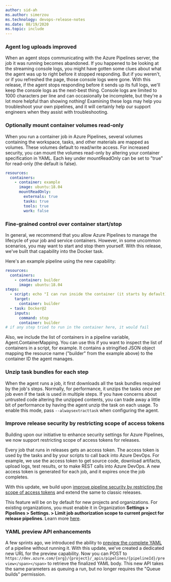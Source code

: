 ```yaml
---
author: sid-ah
ms.author: simerzou
ms.technology: devops-release-notes
ms.date: 08/19/2020
ms.topic: include
---
```


### Agent log uploads improved

When an agent stops communicating with the Azure Pipelines server, the job it was running becomes abandoned. If you happened to be looking at the streaming console logs, you might have gotten some clues about what the agent was up to right before it stopped responding. But if you weren't, or if you refreshed the page, those console logs were gone. With this release, if the agent stops responding before it sends up its full logs, we'll keep the console logs as the next-best thing. Console logs are limited to 1000 characters per line and can occasionally be incomplete, but they're a lot more helpful than showing nothing! Examining these logs may help you troubleshoot your own pipelines, and it will certainly help our support engineers when they assist with troubleshooting.

### Optionally mount container volumes read-only

When you run a container job in Azure Pipelines, several volumes containing the workspace, tasks, and other materials are mapped as volumes. These volumes default to read/write access. For increased security, you can mount the volumes read-only by altering your container specification in YAML. Each key under mountReadOnly can be set to &quot;true&quot; for read-only (the default is false).

```yml
resources:
  containers:
    - container: example
      image: ubuntu:18.04
      mountReadOnly:
        externals: true
        tasks: true
        tools: true
        work: false
```

### Fine-grained control over container start/stop

In general, we recommend that you allow Azure Pipelines to manage the lifecycle of your job and service containers. However, in some uncommon scenarios, you may want to start and stop them yourself. With this release, we've built that capability into the Docker task.

Here's an example pipeline using the new capability:

```yml
resources:
  containers:
    - container: builder
      image: ubuntu:18.04
steps:
  - script: echo "I can run inside the container (it starts by default)"
    target:
      container: builder
  - task: Docker@2
    inputs:
      command: stop
      container: builder
# if any step tried to run in the container here, it would fail
```

Also, we include the list of containers in a pipeline variable, Agent.ContainerMapping. You can use this if you want to inspect the list of containers in a script, for example. It contains a stringified JSON object mapping the resource name ("builder" from the example above) to the container ID the agent manages.

### Unzip task bundles for each step

When the agent runs a job, it first downloads all the task bundles required by the job's steps. Normally, for performance, it unzips the tasks once per job even if the task is used in multiple steps. If you have concerns about untrusted code altering the unzipped contents, you can trade away a little bit of performance by having the agent unzip the task on each usage. To enable this mode, pass `--alwaysextracttask` when configuring the agent.

### Improve release security by restricting scope of access tokens

Building upon our initiative to enhance security settings for Azure Pipelines, we now support restricting scope of access tokens for releases.

Every job that runs in releases gets an access token. The access token is used by the tasks and by your scripts to call back into Azure DevOps. For example, we use the access token to get source code, download artifacts, upload logs, test results, or to make REST calls into Azure DevOps. A new access token is generated for each job, and it expires once the job completes.

With this update, we build upon [improve pipeline security by restricting the scope of access tokens](https://docs.microsoft.com/azure/devops/release-notes/2019/sprint-160-update#improve-pipeline-security-by-restricting-the-scope-of-access-tokens) and extend the same to classic releases.

This feature will be on by default for new projects and organizations. For existing organizations, you must enable it in Organization **Settings > Pipelines > Settings. > Limit job authorization scope to current project for release pipelines**. Learn more [here](https://docs.microsoft.com/azure/devops/pipelines/release/artifacts?view=azure-devops#artifact-sources---azure-pipelines).

### YAML preview API enhancements

A few sprints ago, we introduced the ability to <a href="https://docs.microsoft.com/azure/devops/release-notes/2020/sprint-165-update#preview-fully-parsed-yaml-document-without-committing-or-running-the-pipeline">preview the complete YAML</a> of a pipeline without running it. With this update, we've created a dedicated new URL for the preview capability. Now you can POST to <span><span>`https://dev.azure.com/{org}/{project}/_apis/pipelines/{pipelineId}/preview</span></span>` to retrieve the finalized YAML body. This new API takes the same parameters as queuing a run, but no longer requires the &quot;Queue builds&quot; permission.
